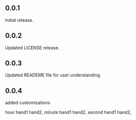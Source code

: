 ## 0.0.1

Initial release.

## 0.0.2

Updated LICENSE release.

## 0.0.3

Updated READEME file for user understanding.

## 0.0.4

added customizations 

hour hand1 hand2,
minute hand1 hand2,
second hand1 hand2,


